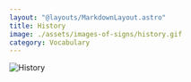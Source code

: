 ```yaml
---
layout: "@layouts/MarkdownLayout.astro"
title: History
image: ./assets/images-of-signs/history.gif
category: Vocabulary
---
```


![History](@signs/history.gif)
